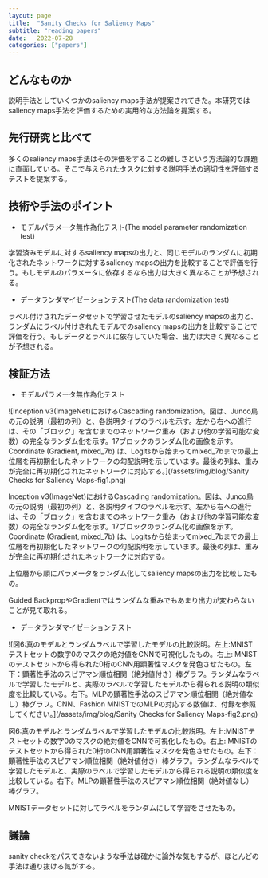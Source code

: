 ```yaml
---
layout: page
title:  "Sanity Checks for Saliency Maps"
subtitle: "reading papers"
date:   2022-07-28
categories: ["papers"]
---
```


## どんなものか

説明手法としていくつかのsaliency maps手法が提案されてきた。本研究ではsaliency maps手法を評価するための実用的な方法論を提案する。

## 先行研究と比べて

多くのsaliency maps手法はその評価をすることの難しさという方法論的な課題に直面している。そこで与えられたタスクに対する説明手法の適切性を評価するテストを提案する。

## 技術や手法のポイント

- モデルパラメータ無作為化テスト(The model parameter randomization test)

学習済みモデルに対するsaliency mapsの出力と、同じモデルのランダムに初期化されたネットワークに対するsaliency mapsの出力を比較することで評価を行う。もしモデルのパラメータに依存するなら出力は大きく異なることが予想される。

- データランダマイゼーションテスト(The data randomization test)

ラベル付けされたデータセットで学習させたモデルのsaliency mapsの出力と、ランダムにラベル付けされたモデルでのsaliency mapsの出力を比較することで評価を行う。もしデータとラベルに依存していた場合、出力は大きく異なることが予想される。

## 検証方法

- モデルパラメータ無作為化テスト

![Inception v3(ImageNet)におけるCascading randomization。図は、Junco鳥の元の説明（最初の列）と、各説明タイプのラベルを示す。左から右への進行は、その「ブロック」を含むまでのネットワーク重み（および他の学習可能な変数）の完全なランダム化を示す。17ブロックのランダム化の画像を示す。Coordinate (Gradient, mixed_7b) は、Logitsから始まってmixed_7bまでの最上位層を再初期化したネットワークの勾配説明を示しています。最後の列は、重みが完全に再初期化されたネットワークに対応する。](/assets/img/blog/Sanity Checks for Saliency Maps-fig1.png)

Inception v3(ImageNet)におけるCascading randomization。図は、Junco鳥の元の説明（最初の列）と、各説明タイプのラベルを示す。左から右への進行は、その「ブロック」を含むまでのネットワーク重み（および他の学習可能な変数）の完全なランダム化を示す。17ブロックのランダム化の画像を示す。Coordinate (Gradient, mixed_7b) は、Logitsから始まってmixed_7bまでの最上位層を再初期化したネットワークの勾配説明を示しています。最後の列は、重みが完全に再初期化されたネットワークに対応する。

上位層から順にパラメータをランダム化してsaliency mapsの出力を比較したもの。

Guided BackpropやGradientではランダムな重みでもあまり出力が変わらないことが見て取れる。

- データランダマイゼーションテスト

![図6:真のモデルとランダムラベルで学習したモデルの比較説明。左上:MNISTテストセットの数字0のマスクの絶対値をCNNで可視化したもの。右上: MNISTのテストセットから得られた0桁のCNN用顕著性マスクを発色させたもの。左下：顕著性手法のスピアマン順位相関（絶対値付き）棒グラフ。ランダムなラベルで学習したモデルと、実際のラベルで学習したモデルから得られる説明の類似度を比較している。右下。MLPの顕著性手法のスピアマン順位相関（絶対値なし）棒グラフ。CNN、Fashion MNISTでのMLPの対応する数値は、付録を参照してください。](/assets/img/blog/Sanity Checks for Saliency Maps-fig2.png)

図6:真のモデルとランダムラベルで学習したモデルの比較説明。左上:MNISTテストセットの数字0のマスクの絶対値をCNNで可視化したもの。右上: MNISTのテストセットから得られた0桁のCNN用顕著性マスクを発色させたもの。左下：顕著性手法のスピアマン順位相関（絶対値付き）棒グラフ。ランダムなラベルで学習したモデルと、実際のラベルで学習したモデルから得られる説明の類似度を比較している。右下。MLPの顕著性手法のスピアマン順位相関（絶対値なし）棒グラフ。

MNISTデータセットに対してラベルをランダムにして学習をさせたもの。

## 議論

sanity checkをパスできないような手法は確かに論外な気もするが、ほとんどの手法は通り抜ける気がする。